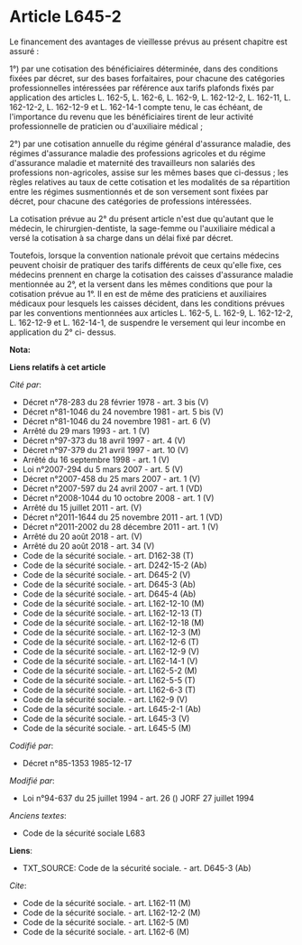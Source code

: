 # Article L645-2

Le financement des avantages de vieillesse prévus au présent chapitre est assuré : 

1°) par une cotisation des bénéficiaires déterminée, dans des conditions fixées par décret, sur des bases forfaitaires, pour
chacune des catégories professionnelles intéressées par référence aux tarifs plafonds fixés par application des articles L.
162-5, L. 162-6, L. 162-9, L. 162-12-2, L. 162-11, L. 162-12-2, L. 162-12-9 et L. 162-14-1 compte tenu, le cas échéant, de
l'importance du revenu que les bénéficiaires tirent de leur activité professionnelle de praticien ou d'auxiliaire médical ;

2°) par une cotisation annuelle du régime général d'assurance maladie, des régimes d'assurance maladie des professions
agricoles et du régime d'assurance maladie et maternité des travailleurs non salariés des professions non-agricoles, assise
sur les mêmes bases que ci-dessus ; les règles relatives au taux de cette cotisation et les modalités de sa répartition entre
les régimes susmentionnés et de son versement sont fixées par décret, pour chacune des catégories de professions
intéressées. 

La cotisation prévue au 2° du présent article n'est due qu'autant que le médecin, le chirurgien-dentiste, la sage-femme ou
l'auxiliaire médical a versé la cotisation à sa charge dans un délai fixé par décret. 

Toutefois, lorsque la convention nationale prévoit que certains médecins peuvent choisir de pratiquer des tarifs différents
de ceux qu'elle fixe, ces médecins prennent en charge la cotisation des caisses d'assurance maladie mentionnée au 2°, et la
versent dans les mêmes conditions que pour la cotisation prévue au 1°. Il en est de même des praticiens et auxiliaires
médicaux pour lesquels les caisses décident, dans les conditions prévues par les conventions mentionnées aux articles L.
162-5, L. 162-9, L. 162-12-2, L. 162-12-9 et L. 162-14-1, de suspendre le versement qui leur incombe en application du 2° ci-
dessus.

**Nota:**



**Liens relatifs à cet article**

_Cité par_:

  - Décret n°78-283 du 28 février 1978 - art. 3 bis (V)
  - Décret n°81-1046 du 24 novembre 1981 - art. 5 bis (V)
  - Décret n°81-1046 du 24 novembre 1981 - art. 6 (V)
  - Arrêté du 29 mars 1993 - art. 1 (V)
  - Décret n°97-373 du 18 avril 1997 - art. 4 (V)
  - Décret n°97-379 du 21 avril 1997 - art. 10 (V)
  - Arrêté du 16 septembre 1998 - art. 1 (V)
  - Loi n°2007-294 du 5 mars 2007 - art. 5 (V)
  - Décret n°2007-458 du 25 mars 2007 - art. 1 (V)
  - Décret n°2007-597 du 24 avril 2007 - art. 1 (VD)
  - Décret n°2008-1044 du 10 octobre 2008 - art. 1 (V)
  - Arrêté du 15 juillet 2011 - art. (V)
  - Décret n°2011-1644 du 25 novembre 2011 - art. 1 (VD)
  - Décret n°2011-2002 du 28 décembre 2011 - art. 1 (V)
  - Arrêté du 20 août 2018 - art. (V)
  - Arrêté du 20 août 2018 - art. 34 (V)
  - Code de la sécurité sociale. - art. D162-38 (T)
  - Code de la sécurité sociale. - art. D242-15-2 (Ab)
  - Code de la sécurité sociale. - art. D645-2 (V)
  - Code de la sécurité sociale. - art. D645-3 (Ab)
  - Code de la sécurité sociale. - art. D645-4 (Ab)
  - Code de la sécurité sociale. - art. L162-12-10 (M)
  - Code de la sécurité sociale. - art. L162-12-13 (T)
  - Code de la sécurité sociale. - art. L162-12-18 (M)
  - Code de la sécurité sociale. - art. L162-12-3 (M)
  - Code de la sécurité sociale. - art. L162-12-6 (T)
  - Code de la sécurité sociale. - art. L162-12-9 (V)
  - Code de la sécurité sociale. - art. L162-14-1 (V)
  - Code de la sécurité sociale. - art. L162-5-2 (M)
  - Code de la sécurité sociale. - art. L162-5-5 (T)
  - Code de la sécurité sociale. - art. L162-6-3 (T)
  - Code de la sécurité sociale. - art. L162-9 (V)
  - Code de la sécurité sociale. - art. L645-2-1 (Ab)
  - Code de la sécurité sociale. - art. L645-3 (V)
  - Code de la sécurité sociale. - art. L645-5 (M)

_Codifié par_:

  - Décret n°85-1353 1985-12-17

_Modifié par_:

  - Loi n°94-637 du 25 juillet 1994 - art. 26 () JORF 27 juillet 1994

_Anciens textes_:

  - Code de la sécurité sociale L683

**Liens**:

  - TXT_SOURCE: Code de la sécurité sociale. - art. D645-3 (Ab)

_Cite_:

  - Code de la sécurité sociale. - art. L162-11 (M)
  - Code de la sécurité sociale. - art. L162-12-2 (M)
  - Code de la sécurité sociale. - art. L162-5 (M)
  - Code de la sécurité sociale. - art. L162-6 (M)
